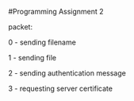 #Programming Assignment 2

packet:

0 - sending filename

1 - sending file

2 - sending authentication message

3 - requesting server certificate

